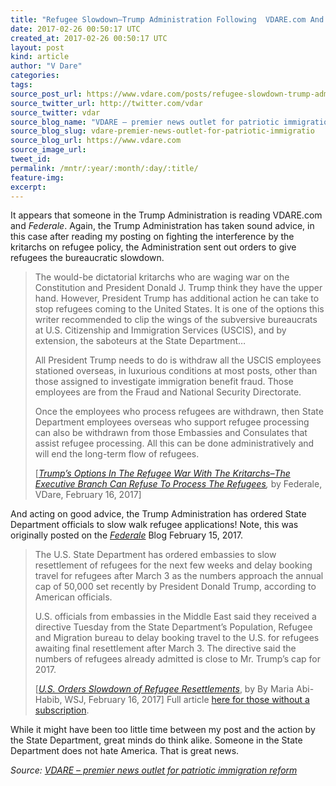 ```yaml
---
title: "Refugee Slowdown–Trump Administration Following  VDARE.com And Federale Advice?"
date: 2017-02-26 00:50:17 UTC
created_at: 2017-02-26 00:50:17 UTC
layout: post
kind: article
author: "V Dare"
categories: 
tags: 
source_post_url: https://www.vdare.com/posts/refugee-slowdown-trump-administration-following-vdare-com-and-federale-advice
source_twitter_url: http://twitter.com/vdar
source_twitter: vdar
source_blog_name: "VDARE – premier news outlet for patriotic immigration reform"
source_blog_slug: vdare-premier-news-outlet-for-patriotic-immigratio
source_blog_url: https://www.vdare.com
source_image_url: 
tweet_id:
permalink: /mntr/:year/:month/:day/:title/
feature-img: 
excerpt:
---
```

<div class="pf-content"><p>It appears that someone in the Trump Administration is reading VDARE.com and <i>Federale</i>. Again, the Trump Administration has taken sound advice, in this case after reading my posting on fighting the interference by the kritarchs on refugee policy, the Administration sent out orders to give refugees the bureaucratic slowdown.</p>
<blockquote class="tr_bq"><p>The would-be dictatorial kritarchs who are waging war on the Constitution and President Donald J. Trump think they have the upper hand. However, President Trump has additional action he can take to stop refugees coming to the United States. It is one of the options this writer recommended to clip the wings of the subversive bureaucrats at U.S. Citizenship and Immigration Services (USCIS), and by extension, the saboteurs at the State Department…</p>
<p>All President Trump needs to do is withdraw all the USCIS employees stationed overseas, in luxurious conditions at most posts, other than those assigned to investigate immigration benefit fraud. Those employees are from the Fraud and National Security Directorate.</p>
<p>Once the employees who process refugees are withdrawn, then State Department employees overseas who support refugee processing can also be withdrawn from those Embassies and Consulates that assist refugee processing. All this can be done administratively and will end the long-term flow of refugees.</p>
<p>[<em><a href="http://www.vdare.com/posts/trumps-options-in-the-refugee-war-with-the-kritarchs-the-executive-branch-can-refuse-to-process-the-refugees">Trump’s Options In The Refugee War With The Kritarchs–The Executive Branch Can Refuse To Process The Refugees</a>,</em> by Federale, VDare, February 16, 2017]</p><div id="57966237cc52c74a5e1363c4" class="vdb_player vdb_57966237cc52c74a5e1363c456bcd17ce4b018167fea5539">    </div></blockquote>
<p>And acting on good advice, the Trump Administration has ordered State Department officials to slow walk refugee applications! Note, this was originally posted on the <i><a href="http://federaleagent86.blogspot.com/2017/02/president-trump-has-options-in-refugee.html">Federale</a></i> Blog February 15, 2017.</p>
<blockquote class="tr_bq"><p>The U.S. State Department has ordered embassies to slow resettlement of refugees for the next few weeks and delay booking travel for refugees after March 3 as the numbers approach the annual cap of 50,000 set recently by President Donald Trump, according to American officials.</p>
<p>U.S. officials from embassies in the Middle East said they received a directive Tuesday from the State Department’s Population, Refugee and Migration bureau to delay booking travel to the U.S. for refugees awaiting final resettlement after March 3. The directive said the numbers of refugees already admitted is close to Mr. Trump’s cap for 2017.</p>
<p>[<em><a href="https://www.wsj.com/articles/u-s-orders-slowdown-of-refugee-resettlements-1487277425?tesla=y">U.S. Orders Slowdown of Refugee Resettlements</a></em>, by By Maria Abi-Habib, WSJ, February 16, 2017] Full article <a href="http://www.immigrationworksusa.org/uploaded/file/U_S_%20ORDERS%20SLOWDOWN%20OF%20REFUGEE%20RESETTLEMENTS.pdf">here for those without a subscription</a>.</p></blockquote>
<p>While it might have been too little time between my post and the action by the State Department, great minds do think alike. Someone in the State Department does not hate America. That is great news.</p>
</div><div class="">
    <i>Source: <a href="https://www.vdare.com">VDARE – premier news outlet for patriotic immigration reform</a></i>
</div>
